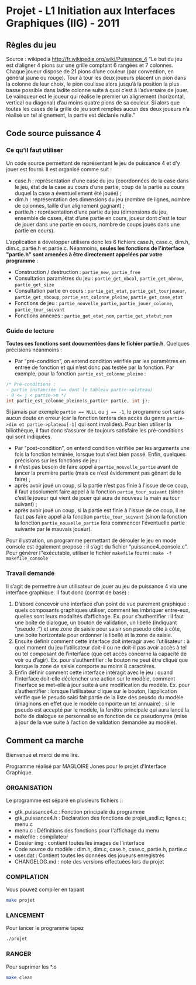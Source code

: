 # Projet - L1 Initiation aux Interfaces Graphiques (IIG) - 2011

## Règles du jeu
Source : wikipedia http://fr.wikipedia.org/wiki/Puissance_4
“Le but du jeu est d’aligner 4 pions sur une grille comptant 6 rangées et 7 colonnes. Chaque joueur dispose de 21 pions d’une couleur (par convention, en général jaune ou rouge). Tour à tour les deux joueurs placent un pion dans la colonne de leur choix, le pion coulisse alors jusqu’à la position la plus basse possible dans ladite colonne suite à quoi c’est à l’adversaire de jouer. Le vainqueur est le joueur qui réalise le premier un alignement (horizontal, vertical ou diagonal) d’au moins quatre pions de sa couleur. Si alors que toutes les cases de la grille de jeu sont remplies aucun des deux joueurs n’a réalisé un tel alignement, la partie est déclarée nulle.”

## Code source puissance 4
### Ce qu’il faut utiliser
Un code source permettant de représentant le jeu de puissance 4 et d’y jouer est fourni. Il est organisé comme suit :

* case.h : représentation d’une case du jeu (coordonnées de la case dans le jeu, état de la case au cours d’une partie, coup de la partie au cours duquel la case a éventuellement été jouée) ;
* dim.h : représentation des dimensions du jeu (nombre de lignes, nombre de colonnes, taille d’un alignement gagnant) ;
* partie.h : représentation d’une partie du jeu (dimensions du jeu, ensemble de cases, état d’une partie en cours, joueur dont c’est le tour de jouer dans une partie en cours, nombre de coups joués dans une partie en cours).

L’application à développer utilisera donc les 6 fichiers case.h, case.c, dim.h, dim.c, partie.h et partie.c. Néanmoins, **seules les fonctions de l'interface "partie.h" sont amenées à être directement appelées par votre programme** :

* Construction / destruction : `partie_new`, `partie_free`
* Consultation paramètres du jeu : `partie_get_nbcol`, `partie_get_nbrow`, `partie_get_size`
* Consultation partie en cours : `partie_get_etat`, `partie_get_tourjoueur`, `partie_get_nbcoup`, `partie_est_colonne_pleine`, `partie_get_case_etat`
* Fonctions de jeu : `partie_nouvelle_partie`, `partie_jouer_colonne`, `partie_tour_suivant`
* Fonctions annexes : `partie_get_etat_nom`, `partie_get_statut_nom`

### Guide de lecture
**Toutes ces fonctions sont documentées dans le fichier partie.h**. Quelques précisions néanmoins :

* Par “pré-condition”, on entend condition vérifiée par les paramètres en entrée de fonction et qui n’est donc pas testée par la fonction. Par exemple, pour la fonction `partie_est_colonne_pleine` :
```C
/* Pré-conditions : 
- partie instanciée (=> dont le tableau partie->plateau)
- 0 <= j < partie->n */
int partie_est_colonne_pleine(s_partie* partie, int j);
```
Si jamais par exemple `partie == NULL` ou `j == -1`, le programme sort sans aucun doute en erreur (car la fonction tentera des accès du genre `partie->dim et partie->plateau[-1]` qui sont invalides).
Pour bien utiliser la biliothèque, il faut donc s’assurer de toujours satisfaire les pré-conditions qui sont indiquées.

* Par “post-condition”, on entend condition vérifiée par les arguments une fois la fonction terminée,
lorsque tout s’est bien passé.
Enfin, quelques précisions sur les fonctions de jeu :
* il n’est pas besoin de faire appel à `partie_nouvelle_partie` avant de lancer la première partie (mais
ce n’est évidemment pas gênant de le faire) ;
* après avoir joué un coup, si la partie n’est pas finie à l'issue de ce coup, il faut absolument faire appel
à la fonction `partie_tour_suivant` (sinon c’est le joueur qui vient de jouer qui aura de nouveau la
main au tour suivant) ;
* après avoir joué un coup, si la partie est finie à l'issue de ce coup, il ne faut pas faire appel à la fonction `partie_tour_suivant` (sinon la fonction la fonction `partie_nouvelle_partie` fera commencer
l'éventuelle partie suivante par le mauvais joueur).

Pour illustration, un programme permettant de dérouler le jeu en mode console est également proposé :
il s’agit du fichier “puissance4_console.c”. Pour générer l’'exécutable, utiliser le fichier `makefile` fourni :
`make -f makefile_console`

### Travail demandé

Il s’agit de permettre à un utilisateur de jouer au jeu de puissance 4 via une interface graphique. Il faut donc (contrat de base) :

1. D’abord concevoir une interface d’un point de vue purement graphique : quels composants graphiques utiliser, comment les imbriquer entre-eux, quelles sont leurs modalités d’affichage. Ex. pour s’authentifier : il faut une boîte de dialogue, un bouton de validation, un libellé (indiquant “pseudo :”) et une zone de saisie pour saisir son pseudo côte à côte, une boite horizontale pour ordonner le libellé et la zone de saisie.
2. Ensuite définir comment cette interface doit interagir avec l’utilisateur : à quel moment du jeu l’utilisateur doit-il ou ne doit-il pas avoir accès à tel ou tel composant de l’interface (que cet accès concerne la capacité de voir ou d’agir). Ex. pour s’authentifier : le bouton ne peut être cliqué que lorsque la zone de saisie comporte au moins 8 caractères.
3. Enfin définir comment cette interface intéragit avec le jeu : quand l’interface doit-elle déclencher une action sur le modèle, comment l’inerface se met-elle à jour suite à une modification du modèle. Ex. pour s’authentifier : lorsque l’utilisateur clique sur le bouton, l’application vérifie que le pesudo saisi fait partie de la liste des peusdo du modèle (imaginons en effet que le modèle comporte un tel annuaire) ; si le pseudo est accepté par le modèle, la fenêtre principale qui aura lancé la boîte de dialogue se personnalise en fonction de ce pseudonyme (mise à jour de la vue suite à l’action de
validation demandée au modèle).

## Comment ca marche

Bienvenue et merci de me lire.

Programme réalisé par MAGLOIRE Jones pour le projet d'Interface Graphique.

### ORGANISATION

Le programme est séparé en plusieurs fichiers ::

- gtk_puissance4.c : Fonction principale du programme
- gtk_puissance4.h : Déclaration des fonctions de projet_asdl.c; lignes.c; menu.c
- menu.c : Définitions des fonctions pour l'affichage du menu
- makefile : compilateur
- Dossier img : contient toutes les images de l'interface
- Code source du modèle : dim.h, dim.c, case.h, case.c, partie.h, partie.c
- user.dat : Contient toutes les données des joueurs enregistrés
- CHANGELOG.md : note des versions effectuées lors du projet

### COMPILATION

Vous pouvez compiler en tapant
```sh
make projet
```
### LANCEMENT

Pour lancer le programme tapez
```sh
./projet
```
### RANGER

Pour suprimer les *.o
```sh
make clean
```
